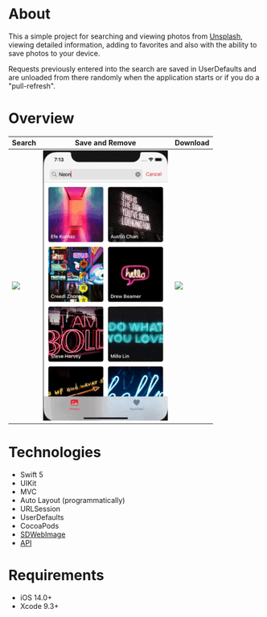 # About
 This a simple project for searching and viewing photos from <a href="https://unsplash.com/">Unsplash</a>, viewing detailed information, adding to    favorites and also with the ability to save photos to your device.

 Requests previously entered into the search are saved in UserDefaults and are unloaded from there randomly when the application starts or if you do a "pull-refresh".

# Overview
 <table>
    <thead>
        <tr>
            <th>Search</th>
            <th>Save and Remove</th>
            <th>Download</th>
        </tr>
    </thead>
    <tbody>
        <tr>
            <td>
                <img width="248" src="Resources/Search.gif">
            </td>
            <td>
                <img width="248" src="Resources/Save.gif">
            </td>
                        <td>
                <img width="248" src="Resources/Download.gif">
            </td>
        </tr>
    </tbody>
</table>

# Technologies
  * Swift 5
  * UIKit
  * MVC
  * Auto Layout (programmatically)
  * URLSession
  * UserDefaults
  * CocoaPods
  * <a href="https://github.com/SDWebImage/SDWebImage">SDWebImage</a>
  * <a href="https://unsplash.com/documentation">API</a>
  
# Requirements
  * iOS 14.0+
  * Xcode 9.3+
